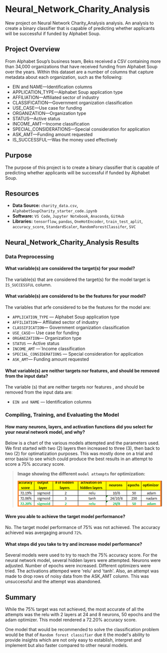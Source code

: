 # Neural_Network_Charity_Analysis
New project on Neural Network Charity_Analysis analysis. An analysis to create a binary classifier that is capable of predicting whether applicants will be successful if funded by Alphabet Soup.

## Project Overview
From Alphabet Soup’s business team, Beks received a CSV containing more than 34,000 organizations that have received funding from Alphabet Soup over the years. Within this dataset are a number of columns that capture metadata about each organization, such as the following:

- EIN and NAME—Identification columns
- APPLICATION_TYPE—Alphabet Soup application type
- AFFILIATION—Affiliated sector of industry
- CLASSIFICATION—Government organization classification
- USE_CASE—Use case for funding
- ORGANIZATION—Organization type
- STATUS—Active status
- INCOME_AMT—Income classification
- SPECIAL_CONSIDERATIONS—Special consideration for application
- ASK_AMT—Funding amount requested
- IS_SUCCESSFUL—Was the money used effectively

## Purpose
The purpose of this project is to create a binary classifier that is capable of predicting whether applicants will be successful if funded by Alphabet Soup.

## Resources
- **Data Source:** `charity_data.csv`, `AlphabetSoupCharity_starter_code.ipynb`
- **Software:** `VS Code`, `Jupyter Notebook`, `Anaconda`, `GitHub`
- **Libraries:** `tensorflow`, `pandas`, `OneHotEncoder`, `train_test_aplit`, `accuracy_score`, `StandardScaler`, `RandomForestClassifer`, `SVC`

## Neural_Network_Charity_Analysis Results

### Data Preprocessing
#### What variable(s) are considered the target(s) for your model?
The variable(s) that are considered the target(s) for the model target is `IS_SUCCESSFUL` column.

#### What variable(s) are considered to be the features for your model?
The variables that arfe considered to be the features for the model are:
- `APPLICATION_TYPE` — Alphabet Soup application type
- `AFFILIATION`— Affiliated sector of industry
- `CLASSIFICATION`— Government organization classification
- `USE_CASE`— Use case for funding
- `ORGANIZATION`— Organization type
- `STATUS` — Active status
- `INCOME_AMT` —`Income classification
- `SPECIAL_CONSIDERATIONS` — Special consideration for application
- `ASK_AMT`— Funding amount requested

#### What variable(s) are neither targets nor features, and should be removed from the input data?
The variable (s) that are neither targets nor features , and should be removed from the input data are:
- `EIN and NAME` — Identification columns

### Compiling, Training, and Evaluating the Model

#### How many neurons, layers, and activation functions did you select for your neural network model, and why?
Below is a chart of the various models attempted and the parameters used. We first started with two (2) layers then increased to three (3), then back to two (2) for optimatization purposes. This was mostly done on a trial and error basisi to see which could produce the best results in an attempt to score a 75% accuracy score.

>**Image showing the different `model attempts` for optimization:**
>
>![model_attempt](./Resources/model_attempt.png)

#### Were you able to achieve the target model performance?
No. The target model performance of 75% was not achieved. The accuracy achieved was avergaging around `72%`.

#### What steps did you take to try and increase model performance?
Several models were used to try to reach the 75% accuracy score. For the neural network model, several hidden layers were attempted. Neurons were adjusted. Number of epochs were increased. Different optimizers were tried. The activations attemped were 'relu' and 'tanh'. Also, an attempt was made to drop rows of noisy data from the ASK_AMT column. This was unsuccessful and the attempt was abandoned.

## Summary
While the 75% target was not achieved, the most accurate of all the attempts was the relu with 2 layers at 24 and 8 neurons, 50 epochs and the adam optimizer. This model rendered a 72.20% accuracy score.

One model that would be recommended to solve the classification problem would be that of `Random forest classifier` due it the model's ability to provide insights which are not only easy to establish, interpret and implement but also faster compared to other neural models.